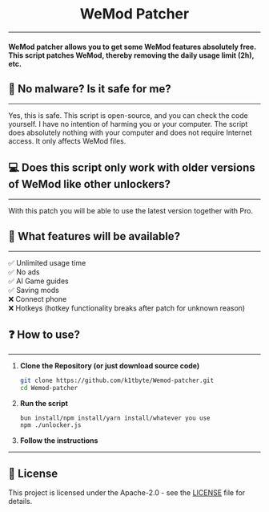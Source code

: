 <div align="center">
  <h1>WeMod Patcher</h1>
</div>

---

<h4>WeMod patcher allows you to get some WeMod features absolutely free. This script patches WeMod, thereby removing the daily usage limit (2h), etc.</h4>

## 👾 No malware? Is it safe for me?

---

Yes, this is safe. This script is open-source, and you can check the code yourself. I have no intention of harming you or your computer. The script does absolutely nothing with your computer and does not require Internet access. It only affects WeMod files.

## 💻 Does this script only work with older versions of WeMod like other unlockers?

---

With this patch you will be able to use the latest version together with Pro. 

##  👀 What features will be available?

---

✅ Unlimited usage time <br/>
✅ No ads <br/>
✅ AI Game guides <br/>
✅ Saving mods <br/>
❌ Connect phone <br/>
❌ Hotkeys (hotkey functionality breaks after patch for unknown reason)

## ❓ How to use?

---
1. **Clone the Repository (or just download source code)**
    ``` bash
    git clone https://github.com/k1tbyte/Wemod-patcher.git
    cd Wemod-patcher
    ```
2. **Run the script**
    ``` bash
    bun install/npm install/yarn install/whatever you use
    npm ./unlocker.js
    ```
3. **Follow the instructions**

---
## 📜 License
This project is licensed under the Apache-2.0 - see the [LICENSE](LICENSE.txt) file for details.